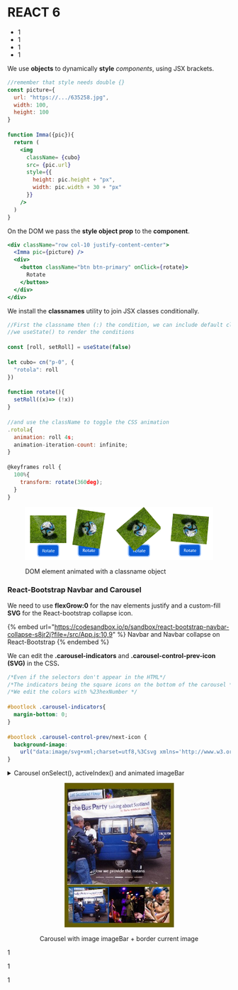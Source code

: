 # REACT 6

* 1
* 1
* 1
* 1

We use **objects** to dynamically **style** _components_, using JSX brackets.

```jsx
//remember that style needs double {}
const picture={
  url: "https://.../635258.jpg",
  width: 100,
  height: 100
}

function Imma({pic}){
  return (
    <img 
      className= {cubo}
      src= {pic.url}
      style={{
        height: pic.height + "px",
        width: pic.width + 30 + "px"
      }}
    />
  )
}
```

On the DOM we pass the **style object prop** to the **component**.

```jsx
<div className="row col-10 justify-content-center">
  <Imma pic={picture} />
  <div>
    <button className="btn btn-primary" onClick={rotate}>
      Rotate
    </button>
  </div>
</div>
```

We install the **classnames** utility to join JSX classes conditionally.

```jsx
//First the classname then (:) the condition, we can include default classNames 
//we useState() to render the conditions

const [roll, setRoll] = useState(false)

let cubo= cn("p-0", {
  "rotola": roll
})

function rotate(){
  setRoll((x)=> (!x))
}

//and use the className to toggle the CSS animation 
.rotola{
  animation: roll 4s;
  animation-iteration-count: infinite;
}

@keyframes roll {
  100%{
    transform: rotate(360deg);
  }
}
```

<figure><img src="../.gitbook/assets/rotateClassname.png" alt="" width="507"><figcaption><p>DOM element animated with a classname object</p></figcaption></figure>

### React-Bootstrap Navbar and Carousel

We need to use **flexGrow:0** for the nav elements justify and a custom-fill **SVG** for the React-bootstrap collapse icon.

{% embed url="https://codesandbox.io/p/sandbox/react-bootstrap-navbar-collapse-s8jr2j?file=/src/App.js:10,9" %}
Navbar and Navbar collapse on React-Bootstrap
{% endembed %}

We can edit the **.carousel-indicators** and **.carousel-control-prev-icon (SVG)** in the CS&#x53;**.**

```css
/*Even if the selectors don't appear in the HTML*/
/*The indicators being the square icons on the bottom of the carousel */
/*We edit the colors with %23hexNumber */

#bootlock .carousel-indicators{
  margin-bottom: 0;
}

#bootlock .carousel-control-prev/next-icon {
  background-image:
    url("data:image/svg+xml;charset=utf8,%3Csvg xmlns='http://www.w3.org/2000/svg' fill='%23e6d200' viewBox='0 0 8 8'%3E%3Cpath d='M5.25 0l-4 4 4 4 1.5-1.5-2.5-2.5 2.5-2.5-1.5-1.5z'/%3E%3C/svg%3E"); 
}
```

<details>

<summary>Carousel onSelect(), activeIndex() and animated imageBar </summary>

The **onSelect()** is triggered when the carousel moves and sets the current Index.                                       The **activeIndex()** triggers the carousel based on its index.

```jsx
//We include the <Link> component inside the item.

<Carousel onSelect={(e)=> conting(e)} activeIndex={conta}>
  {stato.galleria.map((cont, index)=>(
  <Carousel.Item key={index}>
    <Link to="gallery" className="d-flex">
      <div style={{width: "100%", height: "65vh"}}>
        <div style={{backgroundImage: `URL(${cont.src})`}}></div>
      </div>

      <Carousel.Caption>
	<p>{cont.desc}</p>
      </Carousel.Caption>
    </Link>

  </Carousel.Item>
  ))}
</Carousel>
```

Both the **carousel** and the imageBar are triggered by the same **useState**().&#x20;

We need a flex-centered container for the imageBar, to avoid justifying the starting point of the border, both have to start at left: 0.

```jsx
//We indent the useSpringValue() to adapt it to the current vh
//height/width of the images in the imageBar
//remember to repeat the width/height in the map()

let [conta, setConta] = useState(0)
let mosso = useSpringValue( 0, {config: {duration: 500}})

function conting(e){
  setConta(e)
}

function mossi(e){
  mosso.start( e*20 )
  setConta(e)
}

<div className="d-flex justify-content-center row col-12 mx-0">

  <div className="d-flex position-relative" 
  	style={{height: "15vh", overflowX: "scroll", scrollbarWidth: "none"}}>
    <animated.div className="position-absolute border border border-3 border-secondary" 
      style={{ x: mosso.to(value => `${value*0.75}vh`, 
      width: "100%", height: "15vh") }}>
    </animated.div>

    {stato.galleria.map((cont, index)=>(
      <div key={index} onClick={()=> mossi(index)}>
        <div style={{backgroundImage: `url(${cont.src})`}}></div>
      </div>
    ))}
  </div>

</div>
```

</details>

<div align="center" data-full-width="true"><figure><img src="../.gitbook/assets/CenteredCarousel.jpg" alt=""><figcaption><p>Carousel with image imageBar + border current image</p></figcaption></figure></div>

1

1

1
